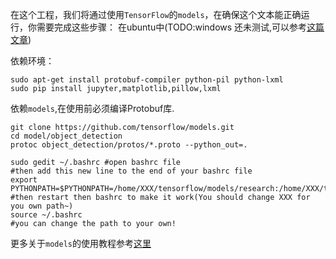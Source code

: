 在这个工程，我们将通过使用`TensorFlow`的`models`，在确保这个文本能正确运行，你需要完成这些步骤：
在ubuntu中(TODO:windows 还未测试,可以参考[这篇文章](https://www.urlteam.org/2017/09/%E7%9B%AE%E6%A0%87%E6%A3%80%E6%B5%8B%E7%AC%94%E8%AE%B0%E4%BA%8C%EF%BC%9Atensorflow%E5%B0%8F%E7%99%BD%E5%AE%9E%E8%B7%B5/)) 


依赖环境：
```
sudo apt-get install protobuf-compiler python-pil python-lxml
sudo pip install jupyter,matplotlib,pillow,lxml
```

依赖`models`,在使用前必须编译Protobuf库.
```
git clone https://github.com/tensorflow/models.git
cd model/object_detection
protoc object_detection/protos/*.proto --python_out=.

```

```
sudo gedit ~/.bashrc #open bashrc file
#then add this new line to the end of your bashrc file
export
PYTHONPATH=$PYTHONPATH=/home/XXX/tensorflow/models/research:/home/XXX/tensorflow/models/research/slim
#then restart then bashrc to make it work(You should change XXX for you own path~)
source ~/.bashrc
#you can change the path to your own!
```

更多关于`models`的使用教程参考[这里](https://github.com/tensorflow/models/tree/master/tutorials)
